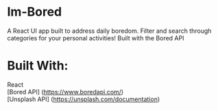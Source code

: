 # Im-Bored
A React UI app built to address daily boredom. Filter and search through categories for your personal activities! 
Built with the Bored API

# Built With:
React  
[Bored API] (https://www.boredapi.com/)  
[Unsplash API] (https://unsplash.com/documentation)


